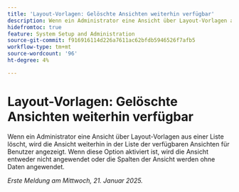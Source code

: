 ```yaml
---
title: 'Layout-Vorlagen: Gelöschte Ansichten weiterhin verfügbar'
description: Wenn ein Administrator eine Ansicht über Layout-Vorlagen aus einer Liste löscht, wird die Ansicht weiterhin in der Liste der verfügbaren Ansichten für Benutzer angezeigt. Wenn diese Option aktiviert ist, wird die Ansicht entweder nicht angewendet oder die Ansichtsspalten werden ohne Daten angewendet.
hidefromtoc: true
feature: System Setup and Administration
source-git-commit: f916916114d226a7611ac62bfdb5946526f7afb5
workflow-type: tm+mt
source-wordcount: '96'
ht-degree: 4%

---
```


# Layout-Vorlagen: Gelöschte Ansichten weiterhin verfügbar

Wenn ein Administrator eine Ansicht über Layout-Vorlagen aus einer Liste löscht, wird die Ansicht weiterhin in der Liste der verfügbaren Ansichten für Benutzer angezeigt. Wenn diese Option aktiviert ist, wird die Ansicht entweder nicht angewendet oder die Spalten der Ansicht werden ohne Daten angewendet.

_Erste Meldung am Mittwoch, 21. Januar 2025._
